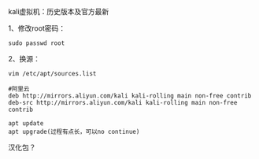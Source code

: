 kali虚拟机：历史版本及官方最新

1、修改root密码：

```
sudo passwd root
```

2、换源：

```
vim /etc/apt/sources.list

#阿里云
deb http://mirrors.aliyun.com/kali kali-rolling main non-free contrib
deb-src http://mirrors.aliyun.com/kali kali-rolling main non-free contrib

apt update
apt upgrade(过程有点长，可以no continue)
```



























汉化包？